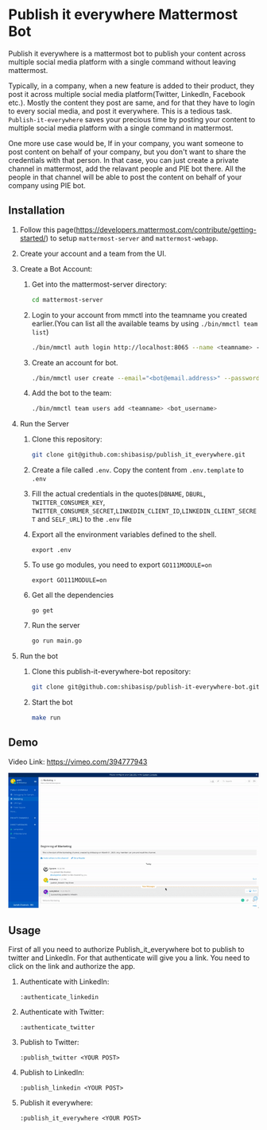 # Publish it everywhere Mattermost Bot

Publish it everywhere is a mattermost bot to publish your content across multiple social media platform with a single command without leaving mattermost.

Typically, in a company, when a new feature is added to their product, they post it across multiple social media platform(Twitter, LinkedIn, Facebook etc.). Mostly the content they post are same, and for that they have to login to every social media, and post it everywhere. This is a tedious task. `Publish-it-everywhere` saves your precious time by posting your content to multiple social media platform with a single command in mattermost.

One more use case would be, If in your company, you want  someone to post content on behalf of your company, but you don't want to share the credentials with that person. In that case, you can just create a private channel in mattermost, add the relavant people and PIE bot there. All the people in that channel will be able to post the content on behalf of your company using PIE bot.

## Installation

1. Follow this page(https://developers.mattermost.com/contribute/getting-started/) to setup `mattermost-server` and `mattermost-webapp`.

2. Create your account and a team from the UI.

3. Create a Bot Account:

   1. Get into the mattermost-server directory:

      ```bash
      cd mattermost-server
      ```

   2. Login to your account from mmctl into the teamname you created earlier.(You can list all the available teams by using `./bin/mmctl team list`)

      ```bash
      ./bin/mmctl auth login http://localhost:8065 --name <teamname> --username <your_username> --password <your_password>
      ```

   3. Create an account for bot.

      ```bash
      ./bin/mmctl user create --email="<bot@email.address>" --password="<bot_password>" --username="<bot_username>"
      ```

   4. Add the bot to the team:

      ```bash
      ./bin/mmctl team users add <teamname> <bot_username>
      ```

4. Run the Server

   1. Clone this repository: 

      ```bash
      git clone git@github.com:shibasisp/publish_it_everywhere.git
      ```

   2. Create a file called `.env`. Copy the content from `.env.template` to `.env`

   3. Fill the actual credentials in the quotes(`DBNAME`, `DBURL`, `TWITTER_CONSUMER_KEY`, `TWITTER_CONSUMER_SECRET`,`LINKEDIN_CLIENT_ID`,`LINKEDIN_CLIENT_SECRET` and `SELF_URL`) to the `.env` file

   4. Export all the environment variables defined to the shell.

      ```
      export .env
      ```

   5. To use go modules, you need to export  `GO111MODULE=on`

      ```
      export GO111MODULE=on 
      ```

   6. Get all the dependencies

      ```
      go get
      ```

   7. Run the server

      ```bash
      go run main.go
      ```

5. Run the bot

   1. Clone this publish-it-everywhere-bot repository: 

      ```bash
      git clone git@github.com:shibasisp/publish-it-everywhere-bot.git
      ```

   2. Start the bot

      ```bash
      make run
      ```

## Demo

Video Link: https://vimeo.com/394777943

<p align="center">
  <img src="https://github.com/shibasisp/publish-it-everywhere-bot/raw/master/demo/demo.gif" />
</p>

## Usage

First of all you need to authorize Publish_it_everywhere bot to publish to twitter and LinkedIn. For that authenticate will give you a link. You need to click on the link and authorize the app.

1. Authenticate with LinkedIn:

   ```
   :authenticate_linkedin
   ```

2. Authenticate with Twitter:

   ```
   :authenticate_twitter
   ```

3. Publish to Twitter:

   ```
   :publish_twitter <YOUR POST>
   ```

4. Publish to LinkedIn:

   ```
   :publish_linkedin <YOUR POST>
   ```

5. Publish it everywhere:

   ```
   :publish_it_everywhere <YOUR POST>
   ```
   
